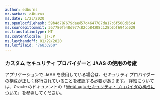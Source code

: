 ```yaml
---
author: edburns
ms.author: edburns
ms.date: 1/21/2020
ms.openlocfilehash: 59b4d787679daed57d4647787da17b6f508d95c4
ms.sourcegitcommit: 367780fe48d977c82cb84208c128b0bf694b1029
ms.translationtype: HT
ms.contentlocale: ja-JP
ms.lasthandoff: 01/29/2020
ms.locfileid: "76830950"
---
```

### <a name="account-for-the-use-of-custom-security-providers-and-jaas"></a>カスタム セキュリティ プロバイダーと JAAS の使用の考慮

アプリケーションで JAAS を使用している場合は、セキュリティ プロバイダーの構成が正しく移行されていることを確認する必要があります。 詳細については、Oracle のドキュメントの「[WebLogic セキュリティ・プロバイダの構成について](https://docs.oracle.com/middleware/12213/wls/SECMG/providers_intro.htm)」を参照してください。
